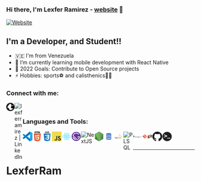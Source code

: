 ### Hi there, I'm Lexfer Ramirez - [website][website] 👋

[![Website](https://img.shields.io/website?label=lexferramirez&style=for-the-badge&url=https%3A%2F%2Flexferramirez.web.app)](https://raw.githubusercontent.com/iconic/open-iconic/master/svg/globe.svg)
<!-- [![linkedin](https://cdn.jsdelivr.net/npm/simple-icons@v3/icons/linkedin.svg)](https://linkedin.com/) -->

## I'm a Developer, and Student!!

- 🇻🇪 I'm from Venezuela
- 🌱 I’m currently learning mobile development with React Native
- 🥅 2022 Goals: Contribute to Open Source projects
- ⚡ Hobbies: sports⚽ and calisthenics🏋️‍♂️
<!-- - 👯 I’m looking to learn mobile development -->

### Connect with me:

[<img align="left" alt="lexferramirez.web.app" width="22px" src="https://raw.githubusercontent.com/iconic/open-iconic/master/svg/globe.svg" />][website]
[<img align="left" alt="lexferramirez | LinkedIn" width="22px" src="https://cdn.jsdelivr.net/npm/simple-icons@v3/icons/linkedin.svg" />][linkedin]
<!-- [<img align="left" alt="lexferramirez | Instagram" width="22px" src="https://cdn.jsdelivr.net/npm/simple-icons@v3/icons/instagram.svg" />][instagram] -->

<br />

### Languages and Tools:

<img align="left" alt="Visual Studio Code" width="26px" src="https://raw.githubusercontent.com/github/explore/80688e429a7d4ef2fca1e82350fe8e3517d3494d/topics/visual-studio-code/visual-studio-code.png" />

<img align="left" alt="HTML5" width="26px" src="https://raw.githubusercontent.com/github/explore/80688e429a7d4ef2fca1e82350fe8e3517d3494d/topics/html/html.png" />

<img align="left" alt="CSS3" width="26px" src="https://raw.githubusercontent.com/github/explore/80688e429a7d4ef2fca1e82350fe8e3517d3494d/topics/css/css.png" />

<img align="left" alt="JavaScript" width="26px" src="https://raw.githubusercontent.com/github/explore/80688e429a7d4ef2fca1e82350fe8e3517d3494d/topics/javascript/javascript.png" />

<img align="left" alt="React" width="26px" src="https://raw.githubusercontent.com/github/explore/80688e429a7d4ef2fca1e82350fe8e3517d3494d/topics/react/react.png" />

<img align="left" alt="Gatsby" width="26px" src="https://raw.githubusercontent.com/github/explore/e94815998e4e0713912fed477a1f346ec04c3da2/topics/gatsby/gatsby.png" />

<img align="left" alt="NextJS" width="35px" src="https://encrypted-tbn0.gstatic.com/images?q=tbn:ANd9GcT6dnkNfepLkWqklSovYyl2u-Jz8C__ra8SSoYRFhqLiiOgWhX1TyftWmOkHJqs0btlhnw&usqp=CAU" />

<img align="left" alt="Node.js" width="26px" src="https://raw.githubusercontent.com/github/explore/80688e429a7d4ef2fca1e82350fe8e3517d3494d/topics/nodejs/nodejs.png" />

<img align="left" alt="SQL" width="26px" src="https://raw.githubusercontent.com/github/explore/80688e429a7d4ef2fca1e82350fe8e3517d3494d/topics/sql/sql.png" />

<img align="left" alt="MySQL" width="26px" src="https://raw.githubusercontent.com/github/explore/80688e429a7d4ef2fca1e82350fe8e3517d3494d/topics/mysql/mysql.png" />

<img align="left" alt="PLSQL" width="26px" src="https://logos-marcas.com/wp-content/uploads/2020/09/Oracle-Logo-650x366.png" />

<img align="left" alt="MongoDB" width="26px" src="https://raw.githubusercontent.com/github/explore/80688e429a7d4ef2fca1e82350fe8e3517d3494d/topics/mongodb/mongodb.png" />

<img align="left" alt="Git" width="26px" src="https://raw.githubusercontent.com/github/explore/80688e429a7d4ef2fca1e82350fe8e3517d3494d/topics/git/git.png" />

<img align="left" alt="GitHub" width="26px" src="https://raw.githubusercontent.com/github/explore/78df643247d429f6cc873026c0622819ad797942/topics/github/github.png" />

<img align="left" alt="Terminal" width="26px" src="https://raw.githubusercontent.com/github/explore/80688e429a7d4ef2fca1e82350fe8e3517d3494d/topics/terminal/terminal.png" />

<br />
<br />

---

[website]: https://lexferramirez.web.app
<!-- [instagram]: https://lexferramirez.web.app/ -->
[linkedin]: https://linkedin.com
# LexferRam
